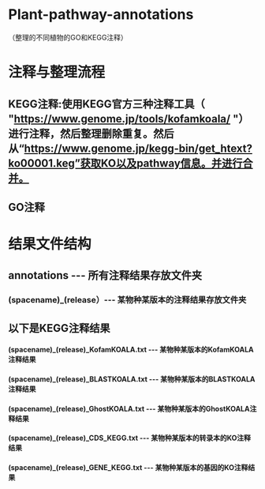 # Plant-pathway-annotations
（整理的不同植物的GO和KEGG注释）

# 注释与整理流程
## KEGG注释:使用KEGG官方三种注释工具（ "https://www.genome.jp/tools/kofamkoala/ "）进行注释，然后整理删除重复。然后从“https://www.genome.jp/kegg-bin/get_htext?ko00001.keg”获取KO以及pathway信息。并进行合并。
## GO注释

# 结果文件结构
## annotations --- 所有注释结果存放文件夹
### (spacename)_(release）--- 某物种某版本的注释结果存放文件夹
## 以下是KEGG注释结果
#### (spacename)_(release)_KofamKOALA.txt --- 某物种某版本的KofamKOALA注释结果
#### (spacename)_(release)_BLASTKOALA.txt --- 某物种某版本的BLASTKOALA注释结果
#### (spacename)_(release)_GhostKOALA.txt --- 某物种某版本的GhostKOALA注释结果
#### (spacename)_(release)_CDS_KEGG.txt --- 某物种某版本的转录本的KO注释结果
#### (spacename)_(release)_GENE_KEGG.txt --- 某物种某版本的基因的KO注释结果

